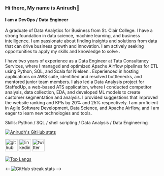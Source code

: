 ### Hi there, My name is Anirudh👋
#### I am a DevOps / Data Engineer

A graduate of Data Analytics for Business from St. Clair College. I have a strong foundation in data science, machine learning, and business intelligence. I am passionate about finding insights and solutions from data that can drive business growth and innovation. I am actively seeking opportunities to apply my skills and knowledge to solve .

I have two years of experience as a Data Engineer at Tata Consultancy Services, where I managed and optimized Apache Airflow pipelines for ETL using Python, SQL, and Scala for Nielsen . Experienced in hosting applications on AWS suite, identified and resolved bottlenecks, and mentored junior team members. I also led a Data Analysis project for StaffedUp, a web-based ATS application, where I conducted competitor analysis, data collection, EDA, and developed ML models to create customer segmentation and analysis. I provided suggestions that improved the website ranking and KPIs by 20% and 25% respectively. I am proficient in Agile Software Development, Data Science, and Apache Airflow, and I am eager to learn new technologies and tools.

Skills: Python / SQL / shell scripting / Data Analysis / Data Engineering

[![Anirudh's GitHub stats](https://github-readme-stats.vercel.app/api?username=ace97&show_icons=true&theme=dark&hide_rank=true)](https://github.com/anuraghazra/github-readme-stats)


[<img src='https://cdn.jsdelivr.net/npm/simple-icons@3.0.1/icons/github.svg' alt='github' height='40'>](https://github.com/ace97)  [<img src='https://cdn.jsdelivr.net/npm/simple-icons@3.0.1/icons/linkedin.svg' alt='linkedin' height='40'>](https://www.linkedin.com/in/anirudhce/)  [<img src='https://cdn.jsdelivr.net/npm/simple-icons@3.0.1/icons/twitter.svg' alt='twitter' height='40'>](https://twitter.com/AnirudhCE)  

[![Top Langs](https://github-readme-stats.vercel.app/api/top-langs/?username=ace97)](https://github.com/anuraghazra/github-readme-stats)

<--![GitHub streak stats](https://streak-stats.demolab.com/?user=ace97) -->

